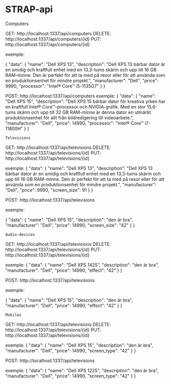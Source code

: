 # STRAP-api

Computers

GET: http://localhost:1337/api/computers
DELETE: http://localhost:1337/api/computers/{id}
PUT: http://localhost:1337/api/computers/{id}

exemple:

{
  "data": {
    "name": "Dell XPS 13",
    "description": "Dell XPS 13 bärbar dator är en smidig och kraftfull enhet med en 13,3-tums skärm och upp till 16 GB RAM-minne. Den är perfekt för att ta med på resor eller för att använda som en produktionsenhet för mindre projekt.",
    "manufacturer": "Dell",
    "price": 9990,
    "processor": "Intel® Core™ i5-1135G7"
  }
}

POST: http://localhost:1337/api/computers
exemple:
{
  "data": {
    "name": "Dell XPS 15",
    "description": "Dell XPS 15 bärbar dator för kreativa yrken har en kraftfull Intel® Core™-processor och NVIDIA-grafik. Med en stor 15,6-tums skärm och upp till 32 GB RAM-minne är denna dator en utmärkt produktionsenhet för allt från bildredigering till videoarbete.",
    "manufacturer": "Dell",
    "price": 14990,
    "processor": "Intel® Core™ i7-11800H"
  }
}

	Televisions

GET: http://localhost:1337/api/televisions
DELETE: http://localhost:1337/api/televisions/{id}
PUT: http://localhost:1337/api/televisions/{id}

exemple:
{
  "data": {
    "name": "Dell XPS 13",
    "description": "Dell XPS 13 bärbar dator är en smidig och kraftfull enhet med en 13,3-tums skärm och upp till 16 GB RAM-minne. Den är perfekt för att ta med på resor eller för att använda som en produktionsenhet för mindre projekt.",
    "manufacturer": "Dell",
    "price": 9990,
    "screen_size": 91
  }
}

POST: http://localhost:1337/api/televisions

exemple:

{
  "data": {
    "name": "Dell XPS 15",
    "description": "den är bra",
    "manufacturer": "Dell",
    "price": 14990,
    "screen_size": "42"
  }
}


	Audio-devices

GET: http://localhost:1337/api/televisions
DELETE: http://localhost:1337/api/televisions/{id}
PUT: http://localhost:1337/api/televisions/{id}

exemple:
{
  "data": {
    "name": "Dell XPS 1425",
    "description": "den är bra",
    "manufacturer": "Dell",
    "price": 14990,
    "effect": "42"
  }
}

POST: http://localhost:1337/api/televisions

exemple:

{
  "data": {
    "name": "Dell XPS 15",
    "description": "den är bra",
    "manufacturer": "Dell",
    "price": 14990,
    "effect": "42"
  }
}


	Mobiles

GET: http://localhost:1337/api/televisions
DELETE: http://localhost:1337/api/televisions/{id}
PUT: http://localhost:1337/api/televisions/{id}

exemple:
{
  "data": {
    "name": "Dell XPS 15",
    "description": "den är bra",
    "manufacturer": "Dell",
    "price": 14990,
    "screen_type": "42"
  }
}

POST: http://localhost:1337/api/televisions

exemple:
{
  "data": {
    "name": "Dell XPS 1225",
    "description": "den är bra",
    "manufacturer": "Dell",
    "price": 14990,
    "screen_type": "42"
  }
}



